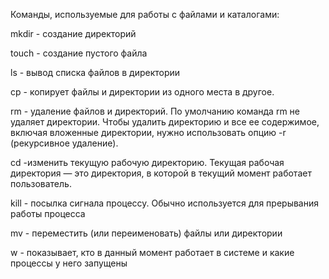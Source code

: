 Команды, используемые для работы с файлами и каталогами:

mkdir - создание директорий

touch - создание пустого файла

ls - вывод списка файлов в директории

cp - копирует файлы и директории из одного места в другое.

rm - удаление файлов и директорий. По умолчанию команда rm не удаляет директории. Чтобы удалить директорию и все ее содержимое, включая вложенные директории, нужно использовать опцию -r (рекурсивное удаление).

cd -изменить текущую рабочую директорию. Текущая рабочая директория — это директория, в которой в текущий момент работает пользователь.

kill - посылка сигнала процессу. Обычно используется для прерывания работы процесса

mv - переместить (или переименовать) файлы или директории

w - показывает, кто в данный момент работает в системе и какие процессы у него запущены

